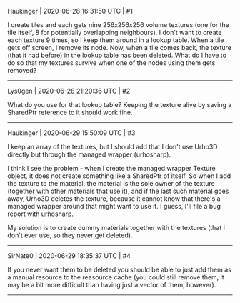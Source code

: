 Haukinger | 2020-06-28 16:31:50 UTC | #1

I create tiles and each gets nine 256x256x256 volume textures (one for the tile itself, 8 for potentially overlapping neighbours). I don't want to create each texture 9 times, so I keep them around in a lookup table.
When a tile gets off screen, I remove its node.
Now, when a tile comes back, the texture (that it had before) in the lookup table has been deleted. What do I have to do so that my textures survive when one of the nodes using them gets removed?

-------------------------

Lys0gen | 2020-06-28 21:20:36 UTC | #2

What do you use for that lookup table? Keeping the texture alive by saving a SharedPtr reference to it should work fine.

-------------------------

Haukinger | 2020-06-29 15:50:09 UTC | #3

I keep an array of the textures, but I should add that I don't use Urho3D directly but through the managed wrapper (urhosharp).

I think I see the problem - when I create the managed wrapper Texture object, it does not create something like a SharedPtr of itself. So when I add the texture to the material, the material is the sole owner of the texture (together with other materials that use it), and if the last such material goes away, Urho3D deletes the texture, because it cannot know that there's a managed wrapper around that might want to use it. I guess, I'll file a bug report with urhosharp.

My solution is to create dummy materials together with the textures (that I don't ever use, so they never get deleted).

-------------------------

SirNate0 | 2020-06-29 18:35:37 UTC | #4

If you never want them to be deleted you should be able to just add them as a manual resource to the reasource cache (you could still remove them, it may be a bit more difficult than having just a vector of them, however).

-------------------------

